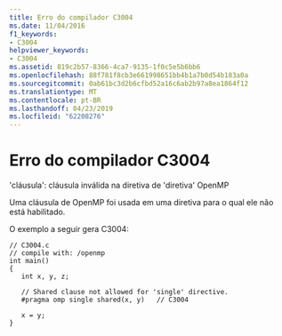 ```yaml
---
title: Erro do compilador C3004
ms.date: 11/04/2016
f1_keywords:
- C3004
helpviewer_keywords:
- C3004
ms.assetid: 819c2b57-8366-4ca7-9135-1f0c5e5b6bb6
ms.openlocfilehash: 88f781f8cb3e661998651bb4b1a7b0d54b183a0a
ms.sourcegitcommit: 0ab61bc3d2b6cfbd52a16c6ab2b97a8ea1864f12
ms.translationtype: MT
ms.contentlocale: pt-BR
ms.lasthandoff: 04/23/2019
ms.locfileid: "62208276"
---
```

# <a name="compiler-error-c3004"></a>Erro do compilador C3004

'cláusula': cláusula inválida na diretiva de 'diretiva' OpenMP

Uma cláusula de OpenMP foi usada em uma diretiva para o qual ele não está habilitado.

O exemplo a seguir gera C3004:

```
// C3004.c
// compile with: /openmp
int main()
{
   int x, y, z;

   // Shared clause not allowed for 'single' directive.
   #pragma omp single shared(x, y)   // C3004

   x = y;
}
```